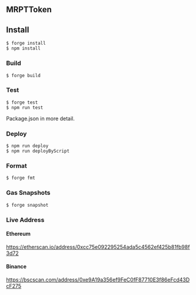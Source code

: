 ## MRPTToken

## Install

```shell
$ forge install
$ npm install
```

### Build

```shell
$ forge build
```
 
### Test

```shell
$ forge test
$ npm run test
```

Package.json in more detail.

### Deploy

```shelll
$ npm run deploy
$ npm run deployByScript
```

### Format

```shell
$ forge fmt
```

### Gas Snapshots

```shell
$ forge snapshot
```

### Live Address

#### Ethereum

https://etherscan.io/address/0xcc75e092295254ada5c4562ef425b81fb98f3d72

#### Binance

https://bscscan.com/address/0xe9A19a356ef9FeC0fF87710E3f86eFcd43DcF275
